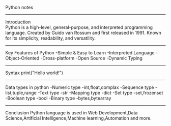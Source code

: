Python notes
_____________
Introduction<br>
Python is a high-level, general-purpose, and interpreted programming language.
Created by Guido van Rossum and first released in 1991.
Known for its simplicity, readability, and versatility.
_____________
Key Features of Python
-Simple & Easy to Learn
-Interpreted Language
-Object-Oriented 
-Cross-platform
-Open Source
-Dynamic Typing
_____________
Syntax
print("Hello world!")
_____________
Data types in python
-Numeric type
  -int,float,complax
-Sequence type
  -list,tuple,range
-Text type
  -str
-Mapping type
  -dict
-Set type
  -set,frozenset
-Boolean type
  -bool
-Binary type
  -bytes,bytearray
_________________
Conclusion
Python language is used in Web Development,Data Science,Artificial Intelligence,Machine learning,Automation and more.
